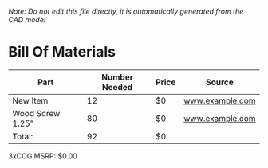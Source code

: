 ###### Note: Do not edit this file directly, it is automatically generated from the CAD model 
# Bill Of Materials 
 |Part|Number Needed|Price|Source| 
 |----|----------|-----|-----|
|New Item|12|$0|www.example.com|
|Wood Screw 1.25"|80|$0|www.example.com|
|Total: |92|$0| |

 3xCOG MSRP: $0.00